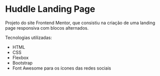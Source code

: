 <h1>Huddle Landing Page</h1>

<p>Projeto do site Frontend Mentor, que consistiu na criação de uma landing page responsiva com blocos alternados.</p>

<p>Tecnologias utilizadas:</p>

<ul>
    <li>HTML</li>
    <li>CSS</li>
    <li>Flexbox</li>
    <li>Bootstrap</li>
    <li>Font Awesome para os ícones das redes sociais</li>
</ul>